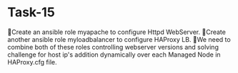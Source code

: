 # Task-15
🔅Create an ansible role myapache to configure Httpd WebServer. 🔅Create another ansible role myloadbalancer to configure HAProxy LB. 🔅We need to combine both of these roles controlling webserver versions and solving challenge for host ip's addition dynamically over each Managed Node in HAProxy.cfg file.
